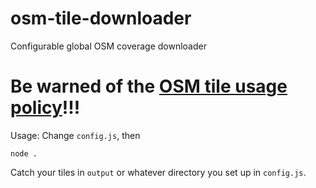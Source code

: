 # osm-tile-downloader
Configurable global OSM coverage downloader 

Be warned of the [OSM tile usage policy](http://wiki.openstreetmap.org/wiki/Tile_usage_policy)!!!
=============

Usage:
Change `config.js`, then
```
node .
```
Catch your tiles in `output` or whatever directory you set up in `config.js`.
